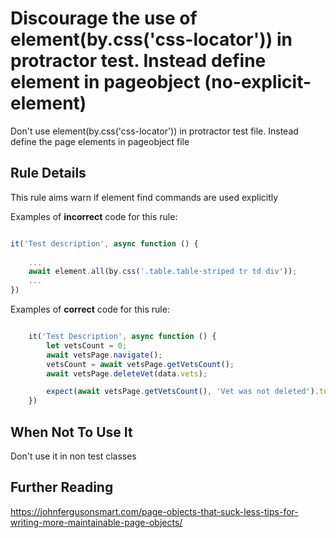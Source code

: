 # Discourage the use of element(by.css(&#39;css-locator&#39;)) in protractor test. Instead define element in pageobject (no-explicit-element)

Don't use element(by.css('css-locator')) in protractor test file. Instead define the page elements in pageobject file


## Rule Details

This rule aims warn if element find commands are used explicitly

Examples of **incorrect** code for this rule:

```js

it('Test description', async function () { 
    
    ...
    await element.all(by.css('.table.table-striped tr td div')); 
    ...
})

```

Examples of **correct** code for this rule:

```js

    it('Test Description', async function () {
        let vetsCount = 0;
        await vetsPage.navigate();
        vetsCount = await vetsPage.getVetsCount();
        await vetsPage.deleteVet(data.vets);

        expect(await vetsPage.getVetsCount(), 'Vet was not deleted').to.be.equal(vetsCount-1);
    })

```

## When Not To Use It

Don't use it in non test classes

## Further Reading

https://johnfergusonsmart.com/page-objects-that-suck-less-tips-for-writing-more-maintainable-page-objects/
